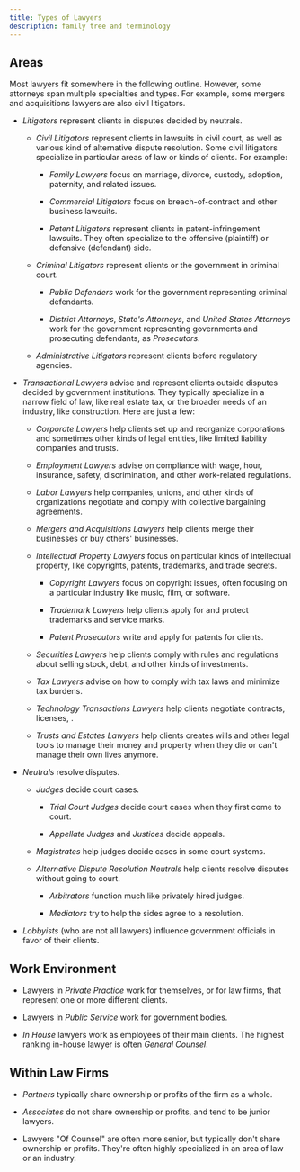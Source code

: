```yaml
---
title: Types of Lawyers
description: family tree and terminology
---
```


## Areas

Most lawyers fit somewhere in the following outline.  However, some attorneys span multiple specialties and types.  For example, some mergers and acquisitions lawyers are also civil litigators.

- <dfn id="litigators" markdown="1">Litigators</dfn> represent clients in disputes decided by neutrals.

  - <dfn id="civil-litigators" markdown="1">Civil Litigators</dfn> represent clients in lawsuits in civil court, as well as various kind of alternative dispute resolution.  Some civil litigators specialize in particular areas of law or kinds of clients.  For example:

    - <dfn id="family-lawyers" markdown="1">Family Lawyers</dfn> focus on marriage, divorce, custody, adoption, paternity, and related issues.

    - <dfn id="commercial-litigators" markdown="1">Commercial Litigators</dfn> focus on breach-of-contract and other business lawsuits.

    - <dfn id="patent-litigators" markdown="1">Patent Litigators</dfn> represent clients in patent-infringement lawsuits.  They often specialize to the offensive (plaintiff) or defensive (defendant) side.

  - <dfn id="criminal-litigators" markdown="1">Criminal Litigators</dfn> represent clients or the government in criminal court.

    - <dfn id="public-defenders" markdown="1">Public Defenders</dfn> work for the government representing criminal defendants.

    - <dfn id="district-attorneys" markdown="1">District Attorneys</dfn>, <dfn id="states-attorneys" markdown="1">State's Attorneys</dfn>, and <dfn id="united-states-attorneys" markdown="1">United States Attorneys</dfn> work for the government representing governments and prosecuting defendants, as <dfn id="prosecutors" markdown="1">Prosecutors</dfn>.

  - <dfn id="administrative-litigators" markdown="1">Administrative Litigators</dfn> represent clients before regulatory agencies.

- <dfn id="transactional-lawyers" markdown="1">Transactional Lawyers</dfn> advise and represent clients outside disputes decided by government institutions.  They typically specialize in a narrow field of law, like real estate tax, or the broader needs of an industry, like construction.  Here are just a few:

  - <dfn id="corporate-lawyers" markdown="1">Corporate Lawyers</dfn> help clients set up and reorganize corporations and sometimes other kinds of legal entities, like limited liability companies and trusts.

  - <dfn id="employment-lawyers" markdown="1">Employment Lawyers</dfn> advise on compliance with wage, hour, insurance, safety, discrimination, and other work-related regulations.

  - <dfn id="labor-lawyers" markdown="1">Labor Lawyers</dfn> help companies, unions, and other kinds of organizations negotiate and comply with collective bargaining agreements.

  - <dfn id="merges-and-acquisitions-lawyers" markdown="1">Mergers and Acquisitions Lawyers</dfn> help clients merge their businesses or buy others' businesses.

  - <dfn id="intellectual-property-lawyers" markdown="1">Intellectual Property Lawyers</dfn> focus on particular kinds of intellectual property, like copyrights, patents, trademarks, and trade secrets.

    - <dfn id="copyright-lawyers" markdown="1">Copyright Lawyers</dfn> focus on copyright issues, often focusing on a particular industry like music, film, or software.

    - <dfn id="trademark-lawyers" markdown="1">Trademark Lawyers</dfn> help clients apply for and protect trademarks and service marks.

    - <dfn id="patent-prosecutors" markdown="1">Patent Prosecutors</dfn> write and apply for patents for clients.

  - <dfn id="securities-lawyers" markdown="1">Securities Lawyers</dfn> help clients comply with rules and regulations about selling stock, debt, and other kinds of investments.

  - <dfn id="tax-lawyers" markdown="1">Tax Lawyers</dfn> advise on how to comply with tax laws and minimize tax burdens.

  - <dfn id="technology-transactions-lawyers" markdown="1">Technology Transactions Lawyers</dfn> help clients negotiate contracts, licenses, .

  - <dfn id="trusts-and-estates-lawyers" markdown="1">Trusts and Estates Lawyers</dfn> help clients creates wills and other legal tools to manage their money and property when they die or can't manage their own lives anymore.

- <dfn id="neutrals" markdown="1">Neutrals</dfn> resolve disputes.

  - <dfn id="judges" markdown="1">Judges</dfn> decide court cases.

    - <dfn id="trial-court-judges" markdown="1">Trial Court Judges</dfn> decide court cases when they first come to court.

    - <dfn id="appellate-judges" markdown="1">Appellate Judges</dfn> and <dfn id="justices" markdown="1">Justices</dfn> decide appeals.

  - <dfn id="magistrates" markdown="1">Magistrates</dfn> help judges decide cases in some court systems.

  - <dfn id="alternative-dispute-resolution-neutrals" markdown="1">Alternative Dispute Resolution Neutrals</dfn> help clients resolve disputes without going to court.

    - <dfn id="arbitrators" markdown="1">Arbitrators</dfn> function much like privately hired judges.

    - <dfn id="mediators" markdown="1">Mediators</dfn> try to help the sides agree to a resolution.

- <dfn id="lobbyists" markdown="1">Lobbyists</dfn> (who are not all lawyers) influence government officials in favor of their clients.

## Work Environment

- Lawyers in <dfn id="private-practice" markdown="1">Private Practice</dfn> work for themselves, or for law firms, that represent one or more different clients.

- Lawyers in <dfn id="public-service" markdown="1">Public Service</dfn> work for government bodies.

- <dfn id="in-house" markdown="1">In House</dfn> lawyers work as employees of their main clients.  The highest ranking in-house lawyer is often <dfn id="general-counsel" markdown="1">General Counsel</dfn>.

## Within Law Firms

- <dfn id="partners" markdown="1">Partners</dfn> typically share ownership or profits of the firm as a whole.

- <dfn id="associates" markdown="1">Associates</dfn> do not share ownership or profits, and tend to be junior lawyers.

- Lawyers "</dfn>Of Counsel</dfn>" are often more senior, but typically don't share ownership or profits.  They're often highly specialized in an area of law or an industry.
